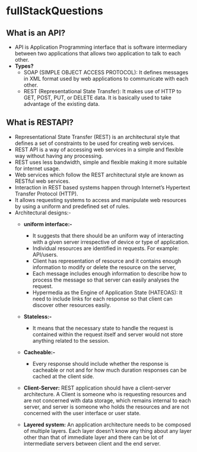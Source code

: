 # fullStackQuestions

## What is an API?
- API is Application Programming interface that is software intermediary between two applications that allows two application to talk to each other.
- **Types?**
  - SOAP (SIMPLE OBJECT ACCESS PROTOCOL): It defines messages in XML format used by web applications to communicate with each other.
  - REST (Representational State Transfer): It makes use of HTTP to GET, POST, PUT, or DELETE data. It is basically used to take advantage of the existing data.
  
  
## What is RESTAPI?
- Representational State Transfer (REST) is an architectural style that defines a set of constraints to be used for creating web services. 
- REST API is a way of accessing web services in a simple and flexible way without having any processing.
- REST uses less bandwidth, simple and flexible making it more suitable for internet usage. 
- Web services which follow the REST architectural style are known as RESTful web services. 
- Interaction in REST based systems happen through Internet’s Hypertext Transfer Protocol (HTTP). 
- It allows requesting systems to access and manipulate web resources by using a uniform and predefined set of rules.
- Architectural designs:-
  - **uniform interface:-**
    - It suggests that there should be an uniform way of interacting with a given server irrespective of device or type of application.
    - Individual resources are identified in requests. For example: API/users.
    - Client has representation of resource and it contains enough information to modify or delete the resource on the server,
    - Each message includes enough information to describe how to process the message so that server can easily analyses the request.
    - Hypermedia as the Engine of Application State (HATEOAS): It need to include links for each response so that client can discover other resources easily.
  - **Stateless:-** 
    - It means that the necessary state to handle the request is contained within the request itself and server would not store anything related to the session.

  - **Cacheable:-**
    - Every response should include whether the response is cacheable or not and for how much duration responses can be cached at the client side.
  - **Client-Server:** REST application should have a client-server architecture. A Client is someone who is requesting resources and are not concerned with data storage, which remains internal to each server, and server is someone who holds the resources and are not concerned with the user interface or user state.
  - **Layered system:** An application architecture needs to be composed of multiple layers. Each layer doesn’t know any thing about any layer other than that of immediate layer and there can be lot of intermediate servers between client and the end server.




